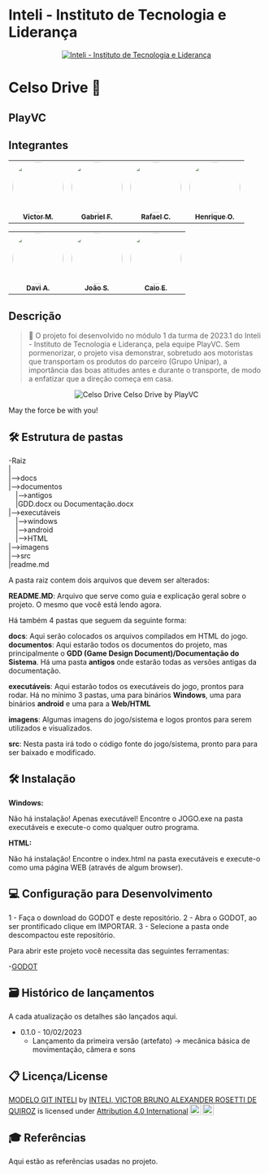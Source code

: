 # Inteli - Instituto de Tecnologia e Liderança 

<p align="center">
<a href= "https://www.inteli.edu.br/"><img src="https://www.inteli.edu.br/wp-content/uploads/2021/08/20172028/marca_1-2.png" alt="Inteli - Instituto de Tecnologia e Liderança" border="0"></a>
</p>

# Celso Drive 🚛

## PlayVC

## Integrantes

<div align="center">
  <table>
    <tr>
      <td align="center"><a href="https://www.linkedin.com/in/victor-marques-profile/"><img style="border-radius: 50%;" src="https://avatars.githubusercontent.com/u/86068797?v=4" width="100px;" alt=""/><br><sub><b>Victor M.</b></sub></a></td>
      <td align="center"><a href="https://www.linkedin.com/in/gabriel-farias-alves/"><img style="border-radius: 50%;" src="https://media.licdn.com/dms/image/D5603AQHNYWy5HO9VDw/profile-displayphoto-shrink_800_800/0/1666369397380?e=2147483647&v=beta&t=zrSpyiGUp42RXypj049sCHPFJwqQEHCz3VEPSztcA5o" width="100px;" alt=""/><br><sub><b> Gabriel F.</b></sub></a></td>
      <td align="center"><a href="https://www.linkedin.com/in/rafael-coutinho2004/"><img style="border-radius: 50%;" src="https://media.licdn.com/dms/image/D4D03AQHmLtvlUWXv5Q/profile-displayphoto-shrink_800_800/0/1674154004110?e=2147483647&v=beta&t=LiQl4N323LrXm2gogw8VB32gGcLGNE9cKdSlKp1US_c" width="100px;" alt=""/><br><sub><b>Rafael C.</b></sub></a></td>
      <td align="center"><a href="https://www.linkedin.com/in/henrique-ottoboni-magalh%C3%A3es-77b950264/"><img style="border-radius: 50%;" src="https://media.licdn.com/dms/image/D4D03AQFpEYmWNhzKXA/profile-displayphoto-shrink_800_800/0/1675342628864?e=2147483647&v=beta&t=hpjnN6yJx_lOJUBRgbROt-_OgVAmW5M2Z08-R8S3ybk" width="100px;" alt=""/><br><sub><b>Henrique O.</b></sub></a></td>
    </tr>
  </table>
</div>

<div align="center">
  <table>
    <tr>
    <td align="center"><a href="https://www.linkedin.com/in/davi-arantes-308949264/"><img style="border-radius: 50%;" src="https://ca.slack-edge.com/T02DWH2MXQR-U04L9SLTTPX-f4dae6001f00-512" width="100px;" alt=""/><br><sub><b>Davi A.</b></sub></a></td>
      <td align="center"><a href="https://www.linkedin.com/in/jo%C3%A3o-paulo-santos-872753264/"><img style="border-radius: 50%;" src="https://media.licdn.com/dms/image/D4E03AQGSVonA5ccgGA/profile-displayphoto-shrink_800_800/0/1675344154580?e=2147483647&v=beta&t=FKFCBNRHJOo1At5l6BmMI_Fy1RGjaowu1VQlgTqgdHE" width="100px;" alt=""/><br><sub><b>João S.</b></sub></a></td>
      <td align="center"><a href="https://www.linkedin.com/in/caio-kakunaka-235754264"><img style="border-radius: 50%;" src="https://user-images.githubusercontent.com/86068797/217929712-a0bf23fc-760c-48a9-b424-3344cd90e7b0.jpg" height="100px;" width="100px;" alt=""/><br><sub><b>Caio E.</b></sub></a></td>
    </tr>
  </table>
</div>

## Descrição

> 📜 O projeto foi desenvolvido no módulo 1 da turma de 2023.1 do Inteli - Instituto de Tecnologia e Liderança, pela equipe PlayVC. Sem pormenorizar, o projeto visa demonstrar, sobretudo aos motoristas que transportam os produtos do parceiro (Grupo Unipar), a importância das boas atitudes antes e durante o transporte, de modo a enfatizar que a direção começa em casa.

<p align="center">
  <img src="https://user-images.githubusercontent.com/86068797/217979057-5ab4ce27-7bd6-44ff-b5f4-5926101ae9fd.gif" alt="Celso Drive" border="0">
  Celso Drive by PlayVC
</p>

May the force be with you!

## 🛠 Estrutura de pastas

-Raiz<br>
|<br>
|-->docs<br>
|-->documentos<br>
  &emsp;|-->antigos<br>
  &emsp;|GDD.docx ou Documentação.docx<br>
|-->executáveis<br>
  &emsp;|-->windows<br>
  &emsp;|-->android<br>
  &emsp;|-->HTML<br>
|-->imagens<br>
|-->src<br>
|readme.md<br>

A pasta raiz contem dois arquivos que devem ser alterados:

<b>README.MD</b>: Arquivo que serve como guia e explicação geral sobre o projeto. O mesmo que você está lendo agora.

Há também 4 pastas que seguem da seguinte forma:

<b>docs</b>: Aqui serão colocados os arquivos compilados em HTML do jogo.
<b>documentos</b>: Aqui estarão todos os documentos do projeto, mas principalmente o <b>GDD (Game Design Document)/Documentação do Sistema</b>. Há uma pasta <b>antigos</b> onde estarão todas as versões antigas da documentação.

<b>executáveis</b>: Aqui estarão todos os executáveis do jogo, prontos para rodar. Há no mínimo 3 pastas, uma para binários <b>Windows</b>, uma para binários <b>android</b> e uma para a <b>Web/HTML</b>

<b>imagens</b>: Algumas imagens do jogo/sistema e logos prontos para serem utilizados e visualizados.

<b>src</b>: Nesta pasta irá todo o código fonte do jogo/sistema, pronto para para ser baixado e modificado.

## 🛠 Instalação

<b>Windows:</b>

Não há instalação! Apenas executável!
Encontre o JOGO.exe na pasta executáveis e execute-o como qualquer outro programa.

<b>HTML:</b>

Não há instalação!
Encontre o index.html na pasta executáveis e execute-o como uma página WEB (através de algum browser).

## 💻 Configuração para Desenvolvimento

1 - Faça o download do GODOT e deste repositório.
2 - Abra o GODOT, ao ser prontificado clique em IMPORTAR.
3 - Selecione a pasta onde descompactou este repositório.

Para abrir este projeto você necessita das seguintes ferramentas:

-<a href="https://godotengine.org/download">GODOT</a>

## 🗃 Histórico de lançamentos

A cada atualização os detalhes são lançados aqui.

* 0.1.0 - 10/02/2023
    * Lançamento da primeira versão (artefato) -> mecânica básica de movimentação, câmera e sons

## 📋 Licença/License

<p xmlns:cc="http://creativecommons.org/ns#" xmlns:dct="http://purl.org/dc/terms/"><a property="dct:title" rel="cc:attributionURL" href="https://github.com/Spidus/Teste_Final_1">MODELO GIT INTELI</a> by <a rel="cc:attributionURL dct:creator" property="cc:attributionName" href="https://www.yggbrasil.com.br/vr">INTELI, VICTOR BRUNO ALEXANDER ROSETTI DE QUIROZ</a> is licensed under <a href="http://creativecommons.org/licenses/by/4.0/?ref=chooser-v1" target="_blank" rel="license noopener noreferrer" style="display:inline-block;">Attribution 4.0 International<img style="height:22px!important;margin-left:3px;vertical-align:text-bottom;" src="https://mirrors.creativecommons.org/presskit/icons/cc.svg?ref=chooser-v1"><img style="height:22px!important;margin-left:3px;vertical-align:text-bottom;" src="https://mirrors.creativecommons.org/presskit/icons/by.svg?ref=chooser-v1"></a></p>

## 🎓 Referências

Aqui estão as referências usadas no projeto.
